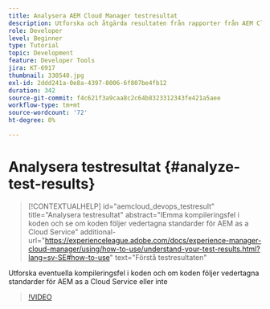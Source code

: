 ```yaml
---
title: Analysera AEM Cloud Manager testresultat
description: Utforska och åtgärda resultaten från rapporter från AEM Cloud Manager
role: Developer
level: Beginner
type: Tutorial
topic: Development
feature: Developer Tools
jira: KT-6917
thumbnail: 330540.jpg
exl-id: 2ddd241a-0e8a-4397-8006-6f807be4fb12
duration: 342
source-git-commit: f4c621f3a9caa8c2c64b8323312343fe421a5aee
workflow-type: tm+mt
source-wordcount: '72'
ht-degree: 0%

---
```


# Analysera testresultat {#analyze-test-results}

>[!CONTEXTUALHELP]
>id="aemcloud_devops_testresult"
>title="Analysera testresultat"
>abstract="IEmma kompileringsfel i koden och se om koden följer vedertagna standarder för AEM as a Cloud Service"
>additional-url="https://experienceleague.adobe.com/docs/experience-manager-cloud-manager/using/how-to-use/understand-your-test-results.html?lang=sv-SE#how-to-use" text="Förstå testresultaten"

Utforska eventuella kompileringsfel i koden och om koden följer vedertagna standarder för AEM as a Cloud Service eller inte

>[!VIDEO](https://video.tv.adobe.com/v/330540?quality=12&learn=on)
